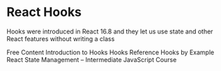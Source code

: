 # React Hooks

Hooks were introduced in React 16.8 and they let us use state and other React features without writing a class

<ResourceGroupTitle>Free Content</ResourceGroupTitle>
<BadgeLink colorScheme='blue' badgeText='Official Docs' href='https://reactjs.org/docs/hooks-intro.html'>Introduction to Hooks</BadgeLink>
<BadgeLink colorScheme='blue' badgeText='Official Docs' href='https://reactjs.org/docs/hooks-reference.html'>Hooks Reference</BadgeLink>
<BadgeLink colorScheme='yellow' badgeText='Read' href='https://www.robinwieruch.de/react-hooks/'>Hooks by Example</BadgeLink>
<BadgeLink badgeText='Watch' href='https://youtu.be/-bEzt5ISACA'>React State Management – Intermediate JavaScript Course</BadgeLink>
